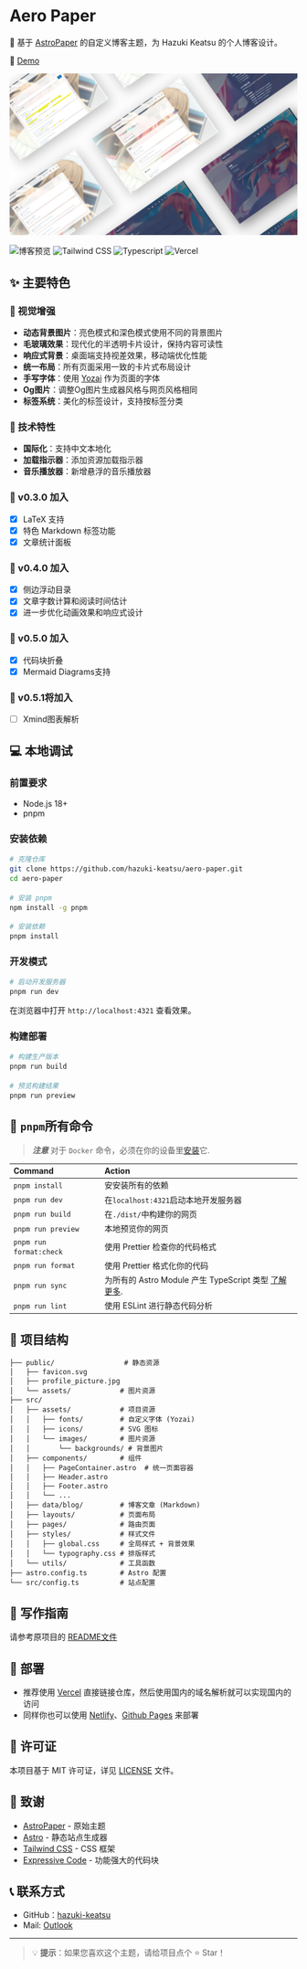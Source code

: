 # Aero Paper

:cherry_blossom: 基于 [AstroPaper](https://github.com/satnaing/astro-paper) 的自定义博客主题，为 Hazuki Keatsu 的个人博客设计。

:page_with_curl: [Demo](https://aero-paper.vercel.app/)

![Header](header.jpg)

![博客预览](https://img.shields.io/badge/Astro-4.0.12-FF5D01?style=for-the-badge&logo=astro&logoColor=white)
![Tailwind CSS](https://img.shields.io/badge/Tailwind_CSS-4.1.11-38B2AC?style=for-the-badge&logo=tailwind-css&logoColor=white)
![Typescript](https://img.shields.io/badge/TypeScript-007ACC?style=for-the-badge&logo=typescript&logoColor=white)
![Vercel](https://img.shields.io/badge/vercel-%23000000.svg?style=for-the-badge&logo=vercel&logoColor=white)

## :sparkles: 主要特色

### :art: 视觉增强
- **动态背景图片**：亮色模式和深色模式使用不同的背景图片
- **毛玻璃效果**：现代化的半透明卡片设计，保持内容可读性
- **响应式背景**：桌面端支持视差效果，移动端优化性能
- **统一布局**：所有页面采用一致的卡片式布局设计
- **手写字体**：使用 [Yozai](https://github.com/lxgw/yozai-font) 作为页面的字体
- **Og图片**：调整Og图片生成器风格与网页风格相同
- **标签系统**：美化的标签设计，支持按标签分类

### :wrench: 技术特性
- **国际化**：支持中文本地化
- **加载指示器**：添加资源加载指示器
- **音乐播放器**：新增悬浮的音乐播放器

### :microscope: v0.3.0 加入

- [x] LaTeX 支持
- [x] 特色 Markdown 标签功能
- [x] 文章统计面板

### :microscope: v0.4.0 加入

- [x] 侧边浮动目录
- [x] 文章字数计算和阅读时间估计
- [x] 进一步优化动画效果和响应式设计

### :microscope: v0.5.0 加入

- [x] 代码块折叠
- [x] Mermaid Diagrams支持

### :microscope: v0.5.1将加入

- [ ] Xmind图表解析

## :computer: 本地调试

### 前置要求
- Node.js 18+ 
- pnpm

### 安装依赖

```bash
# 克隆仓库
git clone https://github.com/hazuki-keatsu/aero-paper.git
cd aero-paper

# 安装 pnpm
npm install -g pnpm

# 安装依赖
pnpm install
```

### 开发模式

```bash
# 启动开发服务器
pnpm run dev
```

在浏览器中打开 `http://localhost:4321` 查看效果。

### 构建部署

```bash
# 构建生产版本
pnpm run build

# 预览构建结果
pnpm run preview
```

## :construction_worker: `pnpm`所有命令

> **_注意_** 对于 `Docker` 命令，必须在你的设备里[安装](https://docs.docker.com/engine/install/)它.

| Command                              | Action                                                                                                                           |
| :----------------------------------- | :------------------------------------------------------------------------------------------------------------------------------- |
| `pnpm install`                       | 安安装所有的依赖                                                                                                            |
| `pnpm run dev`                       | 在`localhost:4321`启动本地开发服务器                                                                                       |
| `pnpm run build`                     | 在`./dist/`中构建你的网页                                                                                          |
| `pnpm run preview`                   | 本地预览你的网页                                                                                     |
| `pnpm run format:check`              |使用 Prettier 检查你的代码格式                                                                                                 |
| `pnpm run format`                    | 使用 Prettier 格式化你的代码                                                                                                       |
| `pnpm run sync`                      | 为所有的 Astro Module 产生 TypeScript 类型 [了解更多](https://docs.astro.build/en/reference/cli-reference/#astro-sync). |
| `pnpm run lint`                      | 使用 ESLint 进行静态代码分析                                                                                                                |

## :file_folder: 项目结构

```
├── public/                 # 静态资源
│   ├── favicon.svg        
│   ├── profile_picture.jpg
│   └── assets/            # 图片资源
├── src/
│   ├── assets/            # 项目资源
│   │   ├── fonts/         # 自定义字体 (Yozai)
│   │   ├── icons/         # SVG 图标
│   │   └── images/        # 图片资源
│   │       └── backgrounds/ # 背景图片
│   ├── components/        # 组件
│   │   ├── PageContainer.astro  # 统一页面容器
│   │   ├── Header.astro
│   │   ├── Footer.astro
│   │   └── ...
│   ├── data/blog/         # 博客文章 (Markdown)
│   ├── layouts/           # 页面布局
│   ├── pages/             # 路由页面
│   ├── styles/            # 样式文件
│   │   ├── global.css     # 全局样式 + 背景效果
│   │   └── typography.css # 排版样式
│   └── utils/             # 工具函数
├── astro.config.ts        # Astro 配置
└── src/config.ts          # 站点配置
```

## :memo: 写作指南

请参考原项目的 [README文件](./README.raw.md)

## :rocket: 部署

- 推荐使用 [Vercel](https://vercel.com/) 直接链接仓库，然后使用国内的域名解析就可以实现国内的访问
- 同样你也可以使用 [Netlify](https://www.netlify.com/)、[Github Pages](https://docs.github.com/zh/pages/) 来部署

## :page_facing_up: 许可证

本项目基于 MIT 许可证，详见 [LICENSE](LICENSE) 文件。

## :pray: 致谢

- [AstroPaper](https://github.com/satnaing/astro-paper) - 原始主题
- [Astro](https://astro.build/) - 静态站点生成器
- [Tailwind CSS](https://tailwindcss.com/) - CSS 框架
- [Expressive Code](https://expressive-code.com/) - 功能强大的代码块

## :telephone_receiver: 联系方式

- GitHub：[hazuki-keatsu](https://github.com/hazuki-keatsu)
- Mail: [Outlook](mailto:yeyuefeng699@outlook.com)

---

> :bulb: **提示**：如果您喜欢这个主题，请给项目点个 ⭐ Star！
